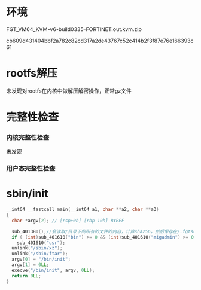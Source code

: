 # 环境

FGT_VM64_KVM-v6-build0335-FORTINET.out.kvm.zip

cb609d431404bbf2a782c82cd317a2de43767c52c414b2f3f87e76e166393c61

# rootfs解压

未发现对rootfs在内核中做解压解密操作，正常gz文件

# 完整性检查

### 内核完整性检查

未发现

### 用户态完整性检查



# sbin/init

```c
__int64 __fastcall main(__int64 a1, char **a2, char **a3)
{
  char *argv[2]; // [rsp+0h] [rbp-10h] BYREF

  sub_4013B0();//会读取/目录下的所有的文件的内容，计算sha256，然后保存在/.fgtsum中
  if ( (int)sub_401610("bin") >= 0 && (int)sub_401610("migadmin") >= 0 )
    sub_401610("usr");
  unlink("/sbin/xz");
  unlink("/sbin/ftar");
  argv[0] = "/bin/init";
  argv[1] = 0LL;
  execve("/bin/init", argv, 0LL);
  return 0LL;
}
```

